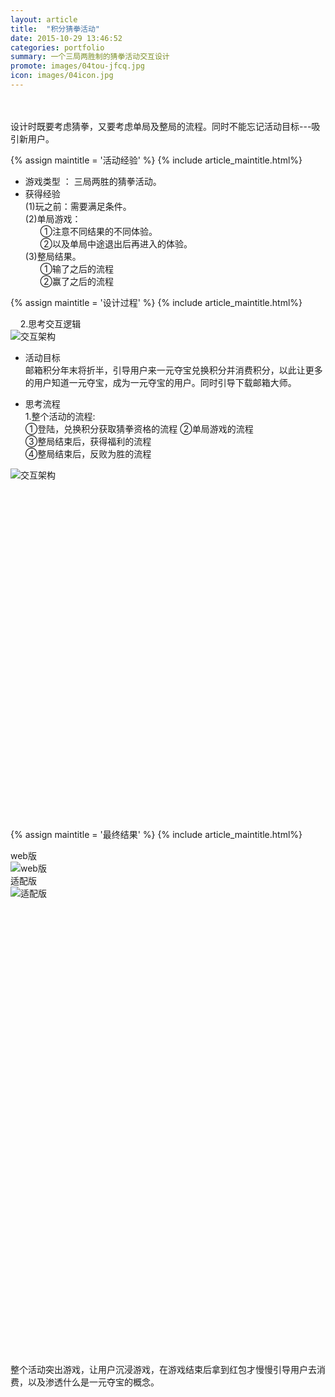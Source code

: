 ```yaml
---
layout: article
title:  "积分猜拳活动"
date: 2015-10-29 13:46:52
categories: portfolio
summary: 一个三局两胜制的猜拳活动交互设计
promote: images/04tou-jfcq.jpg
icon: images/04icon.jpg
---
```

<br><br>
设计时既要考虑猜拳，又要考虑单局及整局的流程。同时不能忘记活动目标---吸引新用户。


{% assign maintitle = '活动经验' %}
{% include article_maintitle.html%}


* <span class="article_subtitle">游戏类型</span>  ： 三局两胜的猜拳活动。
* <span class="article_subtitle">获得经验</span>  <br />
(1)玩之前：需要满足条件。<br />
(2)单局游戏：<br />
&nbsp;&nbsp;&nbsp;&nbsp;&nbsp;&nbsp;①注意不同结果的不同体验。<br />
&nbsp;&nbsp;&nbsp;&nbsp;&nbsp;&nbsp;②以及单局中途退出后再进入的体验。<br />
(3)整局结果。 <br />
&nbsp;&nbsp;&nbsp;&nbsp;&nbsp;&nbsp;①输了之后的流程<br />
&nbsp;&nbsp;&nbsp;&nbsp;&nbsp;&nbsp;②赢了之后的流程


{% assign maintitle = '设计过程' %}
{% include article_maintitle.html%}


<div class="article_right_img">
	&nbsp;&nbsp;&nbsp;&nbsp;2.思考交互逻辑 <br>	
	<img src="{{ site.baseurl }}/images/04jiagou.jpg" alt="交互架构" >  	
</div>

* <span class="article_subtitle">活动目标</span>  <br />
邮箱积分年末将折半，引导用户来一元夺宝兑换积分并消费积分，以此让更多的用户知道一元夺宝，成为一元夺宝的用户。同时引导下载邮箱大师。<br />

* <span class="article_subtitle">思考流程</span>  <br>
1.整个活动的流程:<br />
①登陆，兑换积分获取猜拳资格的流程
②单局游戏的流程<br>
③整局结束后，获得福利的流程<br>
④整局结束后，反败为胜的流程<br>


<div class="article_left_img">
	<img src="{{ site.baseurl }}/images/04flowchart.jpg" alt="交互架构" >  	
</div>


<br><br><br><br><br><br><br><br><br><br><br><br><br><br><br><br><br><br><br><br><br><br><br><br><br><br><br><br><br><br><br>

{% assign maintitle = '最终结果' %}
{% include article_maintitle.html%}
<div class="article_right_img">
	web版 <br>	
	<img src="{{ site.baseurl }}/images/04web.jpg" alt="web版" >  	
</div>
<div class="article_right_img">
	适配版 <br>	
	<img src="{{ site.baseurl }}/images/04wap.jpg" alt="适配版" >  	
</div>

<br><br><br><br><br><br><br><br><br><br><br><br><br><br><br><br><br><br><br><br><br><br><br><br><br><br><br><br><br><br><br><br><br><br><br><br><br><br><br><br><br><br>


整个活动突出游戏，让用户沉浸游戏，在游戏结束后拿到红包才慢慢引导用户去消费，以及渗透什么是一元夺宝的概念。

<br><br><br><br><br><br><br><br><br><br><br><br><br><br><br><br><br><br><br>
